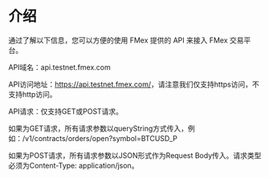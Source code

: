 # 介绍

通过了解以下信息，您可以方便的使用 FMex 提供的 API 来接入 FMex 交易平台。

API域名：api.testnet.fmex.com

API访问地址：https://api.testnet.fmex.com/<path>，请注意我们仅支持https访问，不支持http访问。

API请求：仅支持GET或POST请求。

如果为GET请求，所有请求参数以queryString方式传入，例如：/v1/contracts/orders/open?symbol=BTCUSD_P

如果为POST请求，所有请求参数以JSON形式作为Request Body传入。请求类型必须为Content-Type: application/json。